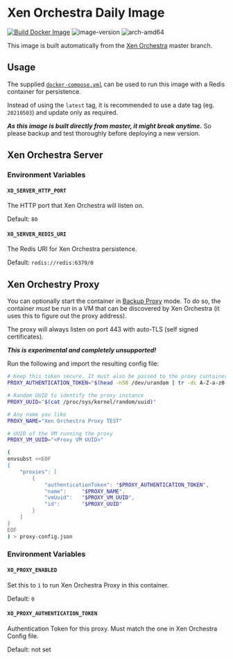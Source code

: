 # Xen Orchestra Daily Image

[![Build Docker Image](https://github.com/michaelkoetter/xen-orchestra-daily/actions/workflows/build-image.yml/badge.svg)](https://github.com/michaelkoetter/xen-orchestra-daily/actions/workflows/build-image.yml)
![image-version](https://img.shields.io/docker/v/mkoetter/xen-orchestra)
![arch-amd64](https://img.shields.io/badge/arch-amd64-blue)

This image is built automatically from the [Xen Orchestra](https://github.com/vatesfr/xen-orchestra) master branch.

## Usage

The supplied [`docker-compose.yml`](https://github.com/michaelkoetter/xen-orchestra-daily/blob/master/docker-compose.yml) can be used to run this image with a Redis container for persistence.

Instead of using the `latest` tag, it is recommended to use a
date tag (eg. `20210503`) and update only as required. 

***As this image is built directly from master, it might break anytime.*** So please backup and test thoroughly before deploying a new version.

## Xen Orchestra Server

### Environment Variables

#### `XO_SERVER_HTTP_PORT`

The HTTP port that Xen Orchestra will listen on.

Default: `80`

#### `XO_SERVER_REDIS_URI`

The Redis URI for Xen Orchestra persistence.

Default: `redis://redis:6379/0`

## Xen Orchestry Proxy

You can optionally start the container in [Backup Proxy](https://xen-orchestra.com/docs/proxy.html) mode. 
To do so, the container *must* be run in a VM that can be discovered by Xen Orchestra 
(it uses this to figure out the proxy address).

The proxy will always listen on port 443 with auto-TLS (self signed certificates).

***This is experimental and completely unsupported!***

Run the following and import the resulting config file:
```bash
# Keep this token secure. It must also be passed to the proxy container (see below)
PROXY_AUTHENTICATION_TOKEN="$(head -n50 /dev/urandom | tr -dc A-Z-a-z0-9_- | head -c 43)"

# Random UUID to identify the proxy instance
PROXY_UUID="$(cat /proc/sys/kernel/random/uuid)"

# Any name you like
PROXY_NAME="Xen Orchestra Proxy TEST"

# UUID of the VM running the proxy
PROXY_VM_UUID="<Proxy VM UUID>"

(
envsubst <<EOF
{
    "proxies": [
        {
            "authenticationToken": "$PROXY_AUTHENTICATION_TOKEN",
            "name":     "$PROXY_NAME",
            "vmUuid":   "$PROXY_VM_UUID",
            "id":       "$PROXY_UUID"
        }
    ]
}
EOF
) > proxy-config.json

```

### Environment Variables

#### `XO_PROXY_ENABLED`

Set this to `1` to run Xen Orchestra Proxy in this container.

Default: `0`

#### `XO_PROXY_AUTHENTICATION_TOKEN`

Authentication Token for this proxy. Must match the one in Xen Orchestra Config file.

Default: not set
